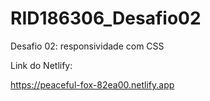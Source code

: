 # RID186306_Desafio02
Desafio 02: responsividade com CSS


Link do Netlify:

https://peaceful-fox-82ea00.netlify.app
